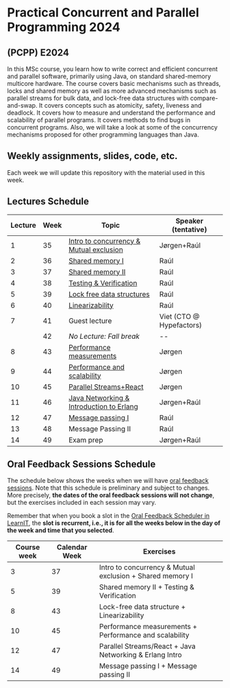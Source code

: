# Practical Concurrent and Parallel Programming 2024

## (PCPP) E2024

In this MSc course, you learn how to write correct and efficient concurrent and parallel software, primarily using Java, on standard shared-memory multicore hardware. The course covers basic mechanisms such as threads, locks and shared memory as well as more advanced mechanisms such as parallel streams for bulk data, and lock-free data structures with compare-and-swap. It covers concepts such as atomicity, safety, liveness and deadlock. It covers how to measure and understand the performance and scalability of parallel programs. It covers methods to find bugs in concurrent programs. Also, we will take a look at some of the concurrency mechanisms proposed for other programming languages than Java.


## Weekly assignments, slides, code, etc.

Each week we will update this repository with the material used in this week.


## Lectures Schedule

| Lecture | Week | Topic                                               | Speaker (tentative)      |
|---------|------|-----------------------------------------------------|--------------------------|
| 1       | 35   | [Intro to concurrency & Mutual exclusion](week01/)  | Jørgen+Raúl              |
| 2       | 36   | [Shared memory I](week02/)                          | Raúl                     |
| 3       | 37   | [Shared memory II](week03/)                         | Raúl                     |
| 4       | 38   | [Testing & Verification](week04/)                   | Raúl                     |
| 5       | 39   | [Lock free data structures](week05/)                | Raúl                     |
| 6       | 40   | [Linearizability](week06/)                          | Raúl                     |
| 7       | 41   | Guest lecture                                       | Viet (CTO @ Hypefactors) |
|         | 42   | *No Lecture: Fall break*                            | --                       |
| 8       | 43   | [Performance measurements](week08/)                 | Jørgen                   |
| 9       | 44   | [Performance and scalability](week09/)              | Jørgen                   |
| 10      | 45   | [Parallel Streams+React](week10/)                   | Jørgen                   |
| 11      | 46   | [Java Networking & Introduction to Erlang](week11/) | Jørgen+Raúl              |
| 12      | 47   | [Message passing I](week12/)                        | Raúl                     |
| 13      | 48   | Message Passing II                                  | Raúl                     |
| 14      | 49   | Exam prep                                           | Jørgen+Raúl              |


## Oral Feedback Sessions Schedule

The schedule below shows the weeks when we will have [oral feedback sessions](general-info/assignment-submissions-and-oral-feedback.md).
Note that this schedule is preliminary and subject to changes.
More precisely, **the dates of the oral feedback sessions will not change**, but the exercises included in each session may vary.

Remember that when you book a slot in the [Oral Feedback Scheduler in LearnIT](https://learnit.itu.dk/mod/organizer/view.php?id=206699), the **slot is recurrent, i.e., it is for all the weeks below in the day of the week and time that you selected**.

| Course week | Calendar Week | Exercises                                                 |
|-------------|---------------|-----------------------------------------------------------|
| 3           | 37            | Intro to concurrency & Mutual exclusion + Shared memory I |
| 5           | 39            | Shared memory II  + Testing & Verification                |
| 8           | 43            | Lock-free data structure + Linearizability                |
| 10          | 45            | Performance measurements + Performance and scalability    |
| 12          | 47            | Parallel Streams/React + Java Networking & Erlang Intro   |
| 14          | 49            | Message passing I + Message passing II                    |
